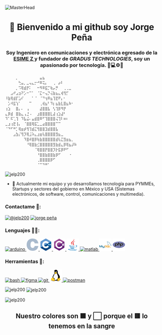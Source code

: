 ![MasterHead](https://github.com/Jelp200/Jelp200/assets/66091809/a5e6da0d-b14b-4797-9481-bd57f2762b62)

<h1 align="center">👋 Bienvenido a mi github soy Jorge Peña</h1>
<h3 align="center">Soy Ingeniero en comunicaciones y electrónica egresado de la <a href="https://www.esimez.ipn.mx/">ESIME Z </a> y fundador de <b><i>GRADUS TECHNOLOGIES</i></b>, soy un apasionado por tecnología. 🦾💻⚙️📡</h3>

```txt
⠀⠀⠀⠀⡀⠀⠀⠀⠀⠀⠀⠀⠀⣤⣦⠀⠀⠀⠀⠀⠀⠀⠀⠀⠀⠀⠀
⠀⠀⠀⠀⠀⢓⣤⡀⣀⢤⣄⡒⠚⠿⢭⡄⠀⠀⢀⠀⡴⠇⠀⠀⠀⠀⠀
⠀⠀⠀⠀⡀⠩⢿⣾⡟⠅⠀⠀⠒⠻⠿⣯⡉⢷⡤⡛⠀⠀⢀⢀⣀⠀⠀
⠀⠀⣠⠞⣠⣲⠝⡡⠒⠉⠁⠀⠈⣍⠒⢤⡙⢬⣷⣦⣄⢾⢻⡋⠀⠀⠀
⠸⣷⢿⣾⡏⣡⠎⠀⠀⠀⠁⠈⠀⠈⠙⢲⠿⣦⢹⣟⠟⡄⠂⠀⠀⠀⠀
⠀⡡⠺⣯⢱⠁⠀⠀⠀⠉⠀⠀⠀⢀⢾⣦⠃⠹⡆⣦⣷⣇⣿⣦⠷⠂⠀
⢰⣱⠀⠀⣿⡄⠄⠀⢠⠀⠀⠀⠀⣼⣿⣿⣧⠀⢣⢹⡿⠻⡟⠀⠀⠀⠀
⣄⡿⣾⠀⣿⣷⣄⢠⣘⠠⠀⠀⣰⣿⣿⣿⣿⣇⣼⢰⣱⣼⠃⠀⠀⠀⠀
⠹⠁⠯⢁⢹⠀⠹⣧⣬⠄⣤⣾⣿⠿⠋⢹⣿⣿⣿⢬⢹⠇⠶⠆⠀⠀⠀
⣀⣰⢰⣟⢸⡄⠀⠈⣿⣿⢿⣯⣁⣀⣴⣿⣿⣿⣿⠉⠉⠀⠀⠀⠀⠀⠀
⠈⠙⠋⠛⡁⢿⣶⡾⢻⢹⣾⣍⢻⣿⣿⣹⣾⣿⣿⣧⠀⠀⠀⠀⠀⠀⠀
⠀⠀⠀⣠⣳⡌⢻⡹⢿⣨⠵⣄⣰⣶⢧⣿⣿⣿⣿⣻⣦⣀⠀⠀⠀⠀⠀
⠀⠀⠀⠀⠀⠀⠀⠹⣿⠾⣿⡿⢷⣷⣿⣿⣿⣿⣿⣾⢧⣍⣻⣶⣦⡀⠀
⠀⠀⠀⠀⠀⠀⠀⠀⠘⢿⣿⣷⣊⣿⣿⣿⣿⣿⣻⣷⣾⣄⡿⢿⣦⡼⠷
⠀⠀⠀⠀⠀⠀⠀⠀⠀⠀⠀⠈⢿⣿⣿⡟⣿⣿⡹⡗⣯⡿⠟⠋⠀⠀⠀
⠀⠀⠀⠀⠀⠀⠀⠀⠀⠀⠀⠀⠘⣿⣿⣷⣿⣿⣷⡿⠋⠀⠀⠀⠐⠀⠀
⠀⠀⠀⠀⠀⠀⠀⠀⠀⠀⠀⠀⢀⣿⣿⣿⣿⡿⠋⠀⠀⠀⠀⠀⠀⠀⠀
⠀⠀⠀⠀⠀⠀⠀⠀⠀⠀⠀⠀⠈⠉⠙⠛⠁⠀⠀⠀⠀⠀⠀⠀⠀⠀⠀
```

<p align="left"> <img src="https://komarev.com/ghpvc/?username=jelp200&label=Profile%20views&color=0e75b6&style=flat" alt="jelp200" /> </p>

- 🔭 Actualmente mi equipo y yo desarrollamos tecnología para PYMMEs, Startups y sectores del gobierno en México y USA (Sistemas electrónicos, de software, control, comunicaciones y multimedia).

<h3 align="left">Contactame 📶:</h3>
<p align="left">
<a href="https://dev.to/@jelp200" target="blank"><img align="center" src="https://raw.githubusercontent.com/rahuldkjain/github-profile-readme-generator/master/src/images/icons/Social/devto.svg" alt="@jelp200" height="30" width="40" /></a>
<a href="https://linkedin.com/in/jorge peña" target="blank"><img align="center" src="https://raw.githubusercontent.com/rahuldkjain/github-profile-readme-generator/master/src/images/icons/Social/linked-in-alt.svg" alt="jorge peña" height="30" width="40" /></a>

<h3 align="left">Lenguajes 👨‍💻:</h3>
<p align="left"> <a href="https://www.arduino.cc/" target="_blank" rel="noreferrer"> <img src="https://cdn.worldvectorlogo.com/logos/arduino-1.svg" alt="arduino" width="40" height="40"/> </a> <a href="https://www.cprogramming.com/" target="_blank" rel="noreferrer"> <img src="https://raw.githubusercontent.com/devicons/devicon/master/icons/c/c-original.svg" alt="c" width="40" height="40"/> </a> <a href="https://www.w3schools.com/cpp/" target="_blank" rel="noreferrer"> <img src="https://raw.githubusercontent.com/devicons/devicon/master/icons/cplusplus/cplusplus-original.svg" alt="cplusplus" width="40" height="40"/> </a> <a href="https://www.w3schools.com/cs/" target="_blank" rel="noreferrer"> <img src="https://raw.githubusercontent.com/devicons/devicon/master/icons/csharp/csharp-original.svg" alt="csharp" width="40" height="40"/> </a> <a href="https://www.java.com" target="_blank" rel="noreferrer"> <img src="https://raw.githubusercontent.com/devicons/devicon/master/icons/java/java-original.svg" alt="java" width="40" height="40"/> </a> <a href="https://www.mathworks.com/" target="_blank" rel="noreferrer"> <img src="https://upload.wikimedia.org/wikipedia/commons/2/21/Matlab_Logo.png" alt="matlab" width="40" height="40"/> </a> <a href="https://www.mysql.com/" target="_blank" rel="noreferrer"> <img src="https://raw.githubusercontent.com/devicons/devicon/master/icons/mysql/mysql-original-wordmark.svg" alt="mysql" width="40" height="40"/> </a> <a href="https://www.php.net" target="_blank" rel="noreferrer"> <img src="https://raw.githubusercontent.com/devicons/devicon/master/icons/php/php-original.svg" alt="php" width="40" height="40"/> </a>

<h3 align="left">Herramientas 🧰:</h3>
<a href="https://www.gnu.org/software/bash/" target="_blank" rel="noreferrer"> <img src="https://www.vectorlogo.zone/logos/gnu_bash/gnu_bash-icon.svg" alt="bash" width="40" height="40"/> </a> <a href="https://www.figma.com/" target="_blank" rel="noreferrer"> <img src="https://www.vectorlogo.zone/logos/figma/figma-icon.svg" alt="figma" width="40" height="40"/> </a> <a href="https://git-scm.com/" target="_blank" rel="noreferrer"> <img src="https://www.vectorlogo.zone/logos/git-scm/git-scm-icon.svg" alt="git" width="40" height="40"/> </a> <a href="https://www.linux.org/" target="_blank" rel="noreferrer"> <img src="https://raw.githubusercontent.com/devicons/devicon/master/icons/linux/linux-original.svg" alt="linux" width="40" height="40"/> </a>  <a href="https://postman.com" target="_blank" rel="noreferrer"> <img src="https://www.vectorlogo.zone/logos/getpostman/getpostman-icon.svg" alt="postman" width="40" height="40"/> </a> </p>

<p><img align="left" src="https://github-readme-stats.vercel.app/api/top-langs?username=jelp200&show_icons=true&locale=en&layout=compact" alt="jelp200" /></p>

<p>&nbsp;<img align="center" src="https://github-readme-stats.vercel.app/api?username=jelp200&show_icons=true&locale=en" alt="jelp200" /></p>

<p><img align="center" src="https://github-readme-streak-stats.herokuapp.com/?user=jelp200&" alt="jelp200" /></p>


<h2 align = "center">Nuestro colores son 🟩 y ⬜ porque el 🟥 lo tenemos en la sangre</h2>
